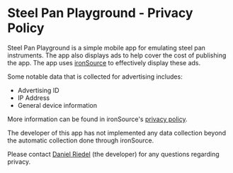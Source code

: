 # Steel Pan Playground - Privacy Policy

Steel Pan Playground is a simple mobile app for emulating steel pan instruments. The app also displays ads to help cover the cost of publishing the app. The app uses [ironSource](https://www.is.com/) to effectively display these ads. 

Some notable data that is collected for advertising includes:
 * Advertising ID
 * IP Address
 * General device information

More information can be found in ironSource's [privacy policy](https://developers.is.com/ironsource-mobile/unity/ironsource-mobile-privacy-policy/).

The developer of this app has not implemented any data collection beyond the automatic collection done through ironSource. 

Please contact [Daniel Riedel](mailto:driedel152@gmail.com) (the developer) for any questions regarding privacy. 
